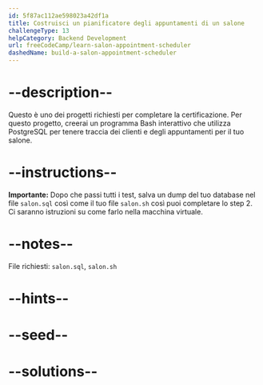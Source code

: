 ```yaml
---
id: 5f87ac112ae598023a42df1a
title: Costruisci un pianificatore degli appuntamenti di un salone
challengeType: 13
helpCategory: Backend Development
url: freeCodeCamp/learn-salon-appointment-scheduler
dashedName: build-a-salon-appointment-scheduler
---
```


# --description--

Questo è uno dei progetti richiesti per completare la certificazione. Per questo progetto, creerai un programma Bash interattivo che utilizza PostgreSQL per tenere traccia dei clienti e degli appuntamenti per il tuo salone.

# --instructions--

**Importante:** Dopo che passi tutti i test, salva un dump del tuo database nel file `salon.sql` così come il tuo file `salon.sh` così puoi completare lo step 2. Ci saranno istruzioni su come farlo nella macchina virtuale.

# --notes--

File richiesti: `salon.sql`, `salon.sh`

# --hints--

# --seed--

# --solutions--
